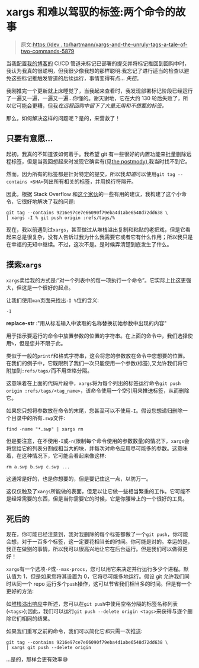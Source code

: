 # xargs 和难以驾驭的标签:两个命令的故事

> 原文:[https://dev . to/hartmann/xargs-and-the-unruly-tags-a-tale-of-two-commands-5879](https://dev.to/hartmann/xargs-and-the-unruly-tags-a-tale-of-two-commands-5879)

当我配置[我的博客的](https://thomashartmann.dev/) CI/CD 管道来标记已部署的提交并将标记推回到回购中时，我认为我真的很聪明，但我很少像我想的那样聪明:我忘记了进行适当的检查以避免这些标记推触发管道的后续运行，事情变得有点… *失控*。

我刚推完一个更新就上床睡觉了，当我起来查看时，我发现部署标记阶段已经运行了一遍又一遍，一遍又一遍…你懂的。谢天谢地，它在大约 130 轮后失败了，所以它可能会更糟，但我*在远程回购中留下了大量无用和不想要的标签。*

那么，如何解决这样的问题呢？是的，来营救了！

## 只要有意愿…

起初，我真的不知道该如何着手。我希望 git 有一些很好的内置功能来批量删除远程标签，但是当我回想起来时发现它确实有(见[the postmody](#postmortem)),我当时找不到它。

然而，因为所有的标签都是针对特定的提交，所以我*知道*可以使用`git tag --contains <SHA>`列出所有相关的标签，并用换行符隔开。

因此，根据 Stack Overflow 和[这个家伙](http://theknarf.com/)的一些有用的建议，我构建了这个小命令，它很好地解决了我的问题:

```
git tag --contains 9216e97ce7e66090f79eba4d1abe6548d72dd638 \
| xargs -I % git push origin :refs/tags/% 
```

现在，我以前遇到过`xargs`，甚至做过从堆栈溢出复制和粘贴的老把戏，但是它看起来总是很复杂，没有人告诉过我为什么我需要它或者它有什么作用；所以我只是在幸福的无知中继续。不过，这次不是。是时候弄清楚到底发生了什么。

## 摸索`xargs`

`xargs`卖给我的方式是:“对一个列表中的每一项执行一个命令”。它实际上比这更强大，但这是一个很好的起点。

让我们使用`man`页面来找出`-I %`位的含义:

`-I`

**replace-str** :"用从标准输入中读取的名称替换初始参数中出现的内容"

用于指示要运行的命令中放置参数的位置的字符串。在上面的命令中，我们选择使用`%`，但是您并不限于此。

类似于一般的`printf`和格式字符串，这会将您的参数放在命令中您想要的位置。在我们的例子中，它既限制了我们一次只能使用一个参数(标签),又允许我们将它附加到`:refs/tags/`而不用空格分隔。

这意味着在上面的代码片段中，`xargs`将为每个列出的标签运行命令`git push origin :refs/tags/<tag_name>`，该命令使用一个空引用来推送标签，从而删除它。

如果您只想将参数放在命令的末尾，您甚至可以不使用`-I`。假设您想递归删除一个目录中的所有`.swp`文件:

```
find -name "*.swp" | xargs rm 
```

但是要注意，在不使用`-I`或`-n`(限制每个命令使用的参数数量)的情况下，`xargs`会将您给它的列表分割成相当大的块，并每次对命令应用尽可能多的参数。这意味着，在这种情况下，它可能会看起来像这样:

```
rm a.swp b.swp c.swp ... 
```

这通常是好的，也是你想要的，但是要记住这一点，以防万一。

这仅仅触及了`xargs`所能做的表面，但足以让它做一些相当繁重的工作。它可能不是经常需要的东西，但是当你需要它的时候，它是你腰带上的一个很好的工具。

## 死后的

现在，你可能已经注意到，我对我删除的每个标签都做了一个`git push`，你可能会想，对于一百多个标签，这一定要花相当长的时间。你可能是对的。幸运的是，我正在做别的事情，所以我可以很高兴地让它在后台运行。但是我们可以做得更好！

`xargs`有一个选项`-P`或`--max-procs`，您可以用它来决定并行运行多少个进程。默认值为 1，但是如果您将其设置为 0，它将尽可能多地运行。假设 git 允许我们同时从同一个 repo 运行多个`push`操作，这可以节省我们相当多的时间。但是有一个更好的方法:

如[堆栈溢出响应](https://stackoverflow.com/a/12791414)中所述，您可以在`git push`中使用空格分隔的标签名称列表(`<tags>`);因此，我们可以运行`git push --delete origin <tags>`来获得与逐个删除它们相同的结果。

如果我们重写之前的命令，我们可以简化它*和*只需一次推送:

```
git tag --contains 9216e97ce7e66090f79eba4d1abe6548d72dd638 \
| xargs git push --delete origin 
```

…是的，那样会更有效率😅